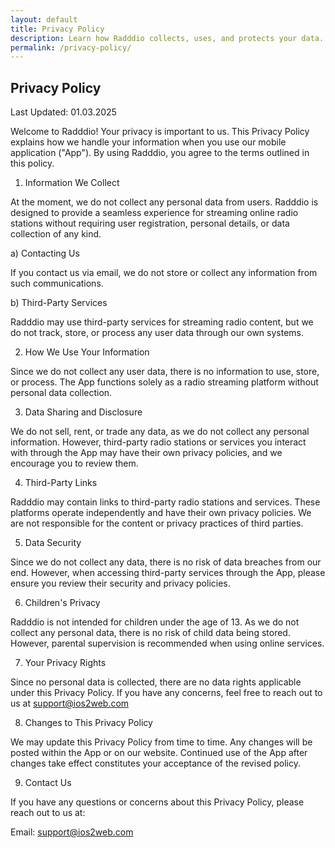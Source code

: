 ```yaml
---
layout: default
title: Privacy Policy 
description: Learn how Radddio collects, uses, and protects your data. Our Privacy Policy explains the measures we take to ensure your information remains secure and your rights regarding personal data.
permalink: /privacy-policy/
---
```


## Privacy Policy 

Last Updated: 01.03.2025

Welcome to Radddio! Your privacy is important to us. This Privacy Policy explains how we handle your information when you use our mobile application ("App"). By using Radddio, you agree to the terms outlined in this policy.

1. Information We Collect

At the moment, we do not collect any personal data from users. Radddio is designed to provide a seamless experience for streaming online radio stations without requiring user registration, personal details, or data collection of any kind.

a) Contacting Us

If you contact us via email, we do not store or collect any information from such communications.

b) Third-Party Services

Radddio may use third-party services for streaming radio content, but we do not track, store, or process any user data through our own systems.

2. How We Use Your Information

Since we do not collect any user data, there is no information to use, store, or process. The App functions solely as a radio streaming platform without personal data collection.

3. Data Sharing and Disclosure

We do not sell, rent, or trade any data, as we do not collect any personal information. However, third-party radio stations or services you interact with through the App may have their own privacy policies, and we encourage you to review them.

4. Third-Party Links

Radddio may contain links to third-party radio stations and services. These platforms operate independently and have their own privacy policies. We are not responsible for the content or privacy practices of third parties.

5. Data Security

Since we do not collect any data, there is no risk of data breaches from our end. However, when accessing third-party services through the App, please ensure you review their security and privacy policies.

6. Children's Privacy

Radddio is not intended for children under the age of 13. As we do not collect any personal data, there is no risk of child data being stored. However, parental supervision is recommended when using online services.

7. Your Privacy Rights

Since no personal data is collected, there are no data rights applicable under this Privacy Policy. If you have any concerns, feel free to reach out to us at [support@ios2web.com](mailto:support@ios2web.com)


8. Changes to This Privacy Policy

We may update this Privacy Policy from time to time. Any changes will be posted within the App or on our website. Continued use of the App after changes take effect constitutes your acceptance of the revised policy.

9. Contact Us

If you have any questions or concerns about this Privacy Policy, please reach out to us at:

Email: [support@ios2web.com](mailto:support@ios2web.com)
